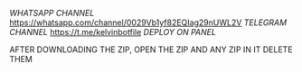 *WHATSAPP CHANNEL*
https://whatsapp.com/channel/0029Vb1yf82EQIag29nUWL2V
*TELEGRAM CHANNEL*
https://t.me/kelvinbotfile
*DEPLOY ON PANEL*




AFTER DOWNLOADING THE ZIP, OPEN THE ZIP AND ANY ZIP IN IT DELETE THEM
